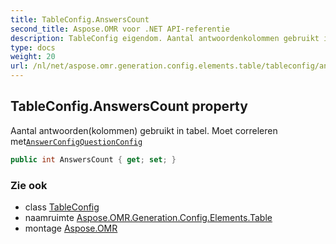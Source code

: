 ```yaml
---
title: TableConfig.AnswersCount
second_title: Aspose.OMR voor .NET API-referentie
description: TableConfig eigendom. Aantal antwoordenkolommen gebruikt in tabel. Moet correleren metAnswerConfigQuestionConfig
type: docs
weight: 20
url: /nl/net/aspose.omr.generation.config.elements.table/tableconfig/answerscount/
---
```

## TableConfig.AnswersCount property

Aantal antwoorden(kolommen) gebruikt in tabel. Moet correleren met[`AnswerConfig`](../../../aspose.omr.generation.config.elements.parents/answerconfig/)[`QuestionConfig`](../../questionconfig/)

```csharp
public int AnswersCount { get; set; }
```

### Zie ook

* class [TableConfig](../)
* naamruimte [Aspose.OMR.Generation.Config.Elements.Table](../../tableconfig/)
* montage [Aspose.OMR](../../../)


